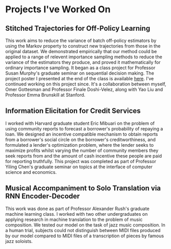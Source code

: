 # Projects I've Worked On

## Stitched Trajectories for Off-Policy Learning 

This work aims to reduce the variance of batch off-policy estimators by using the Markov property to construct new trajectories from those in the original dataset. We demonstrated empirically that our method could be applied to a range of relevent importance sampling methods to reduce the variance of the estimators they produce, and proved it mathematically for ordinary importance sampling. It began as a class project for Professor Susan Murphy's graduate seminar on sequential decision making. The project poster I presented at the end of the class is available [here](https://ssussexgit.github.io/AT_poster.pdf). I've continued working on this project since. It's a collaboration between myself, Omer Gottesman and Professor Finale Doshi-Velez, along with Yao Liu and Professor Emma Brunskill at Stanford. 

## Information Elicitation for Credit Services

I worked with Harvard graduate student Eric Mibuari on the problem of using community reports to forecast a borrower's probability of repaying a loan. We designed an incentive compatible mechanism to obtain reports from a borrower's social circle on the borrower's creditworthiness, and formulated a lender's optimization problem, where the lender seeks to maximize profits whilst varying the number of community members they seek reports from and the amount of cash incentive these people are paid for reporting truthfully. This project was completed as part of Professor Yiling Chen's graduate seminar on topics at the interface of computer science and economics. 


## Musical Accompaniment to Solo Translation via RNN Encoder-Decoder

This work was done as part of Professor Alexander Rush's graduate machine learning class. I worked with two other undergraduates on applying research in machine translation to the problem of music composition. We tested our model on the task of jazz music composition. In a human trial, subjects could not distinguish between MIDI files produced by our model compared to MIDI files of a transcription of pieces by famous jazz soloists. 
